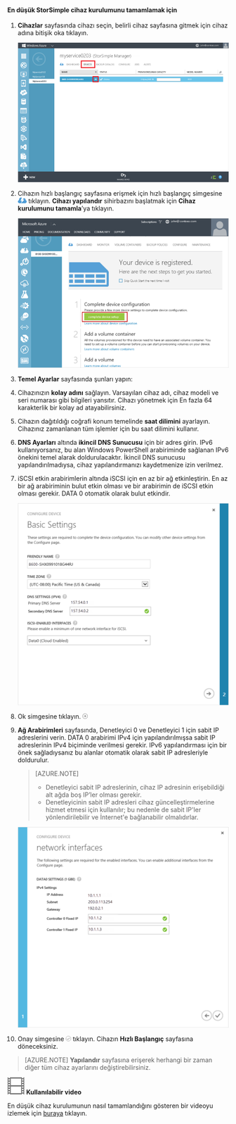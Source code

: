 <!--author=alkohli last changed: 9/17/15-->

#### En düşük StorSimple cihaz kurulumunu tamamlamak için

1. **Cihazlar** sayfasında cihazı seçin, belirli cihaz sayfasına gitmek için cihaz adına bitişik oka tıklayın. 

    ![Çevrimiçi cihazın yer aldığı cihazlar sayfası](./media/storsimple-complete-minimum-device-setup/HCS_DevicesPageM-include.png) 

2. Cihazın hızlı başlangıç sayfasına erişmek için hızlı başlangıç simgesine ![Hızlı Başlangıç simgesi](./media/storsimple-complete-minimum-device-setup/HCS_QuickStartIcon-include.png) tıklayın. **Cihazı yapılandır** sihirbazını başlatmak için **Cihaz kurulumunu tamamla**’ya tıklayın.

    ![Cihaz hızlı başlangıç sayfası](./media/storsimple-complete-minimum-device-setup/Device_Quick_Start_page_1M.png)

2. **Temel Ayarlar** sayfasında şunları yapın:
  1. Cihazınızın **kolay adını** sağlayın. Varsayılan cihaz adı, cihaz modeli ve seri numarası gibi bilgileri yansıtır. Cihazı yönetmek için En fazla 64 karakterlik bir kolay ad atayabilirsiniz.
  2. Cihazın dağıtıldığı coğrafi konum temelinde **saat dilimini** ayarlayın. Cihazınız zamanlanan tüm işlemler için bu saat dilimini kullanır.
  3. **DNS Ayarları** altında **ikincil DNS Sunucusu** için bir adres girin. IPv6 kullanıyorsanız, bu alan Windows PowerShell arabiriminde sağlanan IPv6 önekini temel alarak doldurulacaktır. 
  İkincil DNS sunucusu yapılandırılmadıysa, cihaz yapılandırmanızı kaydetmenize izin verilmez.
  4. iSCSI etkin arabirimlerin altında iSCSI için en az bir ağ etkinleştirin. En az bir ağ arabiriminin bulut etkin olması ve bir arabirimin de iSCSI etkin olması gerekir. DATA 0 otomatik olarak bulut etkindir.
 
      ![StorSimple en düşük cihaz kurulumu temel ayarları](./media/storsimple-complete-minimum-device-setup/HCS_MinDeviceSetupBasicSettings1-include.png)

3. Ok simgesine tıklayın. ![StorSimple ok simgesi](./media/storsimple-complete-minimum-device-setup/HCS_ArrowIcon-include.png)

4. **Ağ Arabirimleri** sayfasında, Denetleyici 0 ve Denetleyici 1 için sabit IP adreslerini verin. DATA 0 arabirimi IPv4 için yapılandırılmışsa sabit IP adreslerinin IPv4 biçiminde verilmesi gerekir. IPv6 yapılandırması için bir önek sağladıysanız bu alanlar otomatik olarak sabit IP adresleriyle doldurulur.


    > [AZURE.NOTE] 
    > 
    > - Denetleyici sabit IP adreslerinin, cihaz IP adresinin erişebildiği alt ağda boş IP’ler olması gerekir.
    > - Denetleyicinin sabit IP adresleri cihaz güncelleştirmelerine hizmet etmesi için kullanılır; bu nedenle de sabit IP'ler yönlendirilebilir ve İnternet'e bağlanabilir olmalıdırlar.

    ![StorSimple en düşük cihaz kurulumu ağ arabirimleri](./media/storsimple-complete-minimum-device-setup/HCS_MinDeviceSetupNetworkInterfaces2-include.png)

5. Onay simgesine ![StorSimple onay simgesi](./media/storsimple-complete-minimum-device-setup/HCS_CheckIcon-include.png) tıklayın.
  Cihazın **Hızlı Başlangıç** sayfasına döneceksiniz.

 > [AZURE.NOTE] **Yapılandır** sayfasına erişerek herhangi bir zaman diğer tüm cihaz ayarlarını değiştirebilirsiniz.

![Kullanılabilir video](./media/storsimple-complete-minimum-device-setup/Video_icon.png) **Kullanılabilir video**

En düşük cihaz kurulumunun nasıl tamamlandığını gösteren bir videoyu izlemek için [buraya](https://azure.microsoft.com/documentation/videos/minimum-storsimple-device-setup/) tıklayın.

<!--HONumber=Sep16_HO3-->


